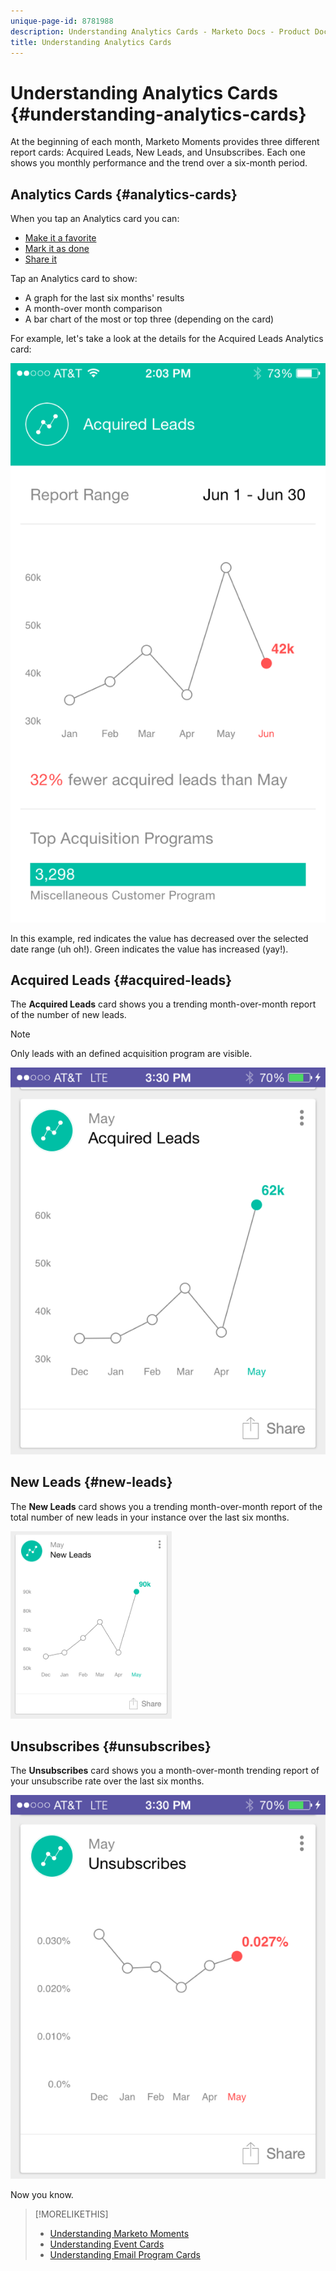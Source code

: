 ```yaml
---
unique-page-id: 8781988
description: Understanding Analytics Cards - Marketo Docs - Product Documentation
title: Understanding Analytics Cards
---
```


# Understanding Analytics Cards {#understanding-analytics-cards}

At the beginning of each month, Marketo Moments provides three different report cards: Acquired Leads, New Leads, and Unsubscribes. Each one shows you monthly performance and the trend over a six-month period.

## Analytics Cards {#analytics-cards}

When you tap an Analytics card you can:

* [Make it a favorite](/help/marketo/product-docs/core-marketo-concepts/mobile-apps/marketo-moments/working-with-moments/creating-a-favorite.md)
* [Mark it as done](/help/marketo/product-docs/core-marketo-concepts/mobile-apps/marketo-moments/working-with-moments/marking-it-done.md)
* [Share it](/help/marketo/product-docs/core-marketo-concepts/mobile-apps/marketo-moments/working-with-moments/sharing-a-moment.md)

Tap an Analytics card to show:

* A graph for the last six months' results
* A month-over month comparison
* A bar chart of the most or top three (depending on the card)

For example, let's take a look at the details for the Acquired Leads Analytics card:

![](assets/image2015-7-6-14-3a5-3a25.png)

In this example, red indicates the value has decreased over the selected date range (uh oh!). Green indicates the value has increased (yay!).

## Acquired Leads {#acquired-leads}

The **Acquired Leads** card shows you a trending month-over-month report of the number of new leads.

>[!NOTE]
>
>Only leads with an defined acquisition program are visible.

![](assets/image2015-6-30-14-3a31-3a40.png)

## New Leads {#new-leads}

The **New Leads** card shows you a trending month-over-month report of the total number of new leads in your instance over the last six months.

![](assets/image2015-6-30-14-3a33-3a23.png)

## Unsubscribes {#unsubscribes}

The **Unsubscribes** card shows you a month-over-month trending report of your unsubscribe rate over the last six months.

![](assets/image2015-6-30-14-3a29-3a3.png)

Now you know.

>[!MORELIKETHIS]
>
>* [Understanding Marketo Moments](/help/marketo/product-docs/core-marketo-concepts/mobile-apps/marketo-moments/understanding-moments/understanding-marketo-moments.md)
>* [Understanding Event Cards](/help/marketo/product-docs/core-marketo-concepts/mobile-apps/marketo-moments/understanding-moments/understanding-event-cards.md)
>* [Understanding Email Program Cards](/help/marketo/product-docs/core-marketo-concepts/mobile-apps/marketo-moments/understanding-moments/understanding-email-program-cards.md)
